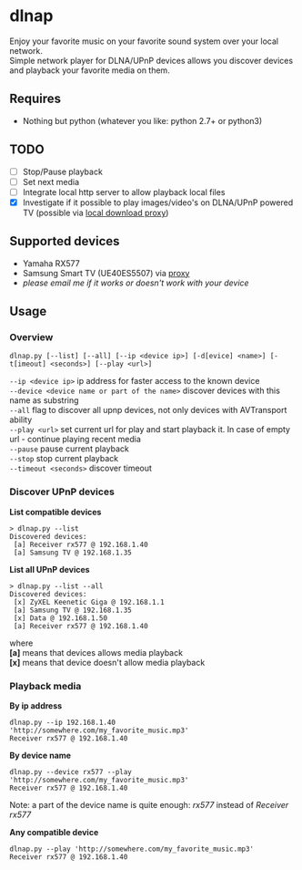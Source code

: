 # dlnap
Enjoy your favorite music on your favorite sound system over your local network.  
Simple network player for DLNA/UPnP devices allows you discover devices and playback your favorite media on them.

## Requires
 * Nothing but python (whatever you like: python 2.7+ or python3)
 
## TODO
- [ ] Stop/Pause playback
- [ ] Set next media
- [ ] Integrate local http server to allow playback local files
- [x] Investigate if it possible to play images/video's on DLNA/UPnP powered TV (possible via [local download proxy](https://github.com/cherezov/red))
 
## Supported devices
 * Yamaha RX577
 * Samsung Smart TV (UE40ES5507) via [proxy](https://github.com/cherezov/red)
 * _please email me if it works or doesn't work with your device_
 
## Usage
### Overview
```
dlnap.py [--list] [--all] [--ip <device ip>] [-d[evice] <name>] [-t[imeout] <seconds>] [--play <url>]
```
```--ip <device ip>```  ip address for faster access to the known device  
```--device <device name or part of the name>``` discover devices with this name as substring  
```--all``` flag to discover all upnp devices, not only devices with AVTransport ability  
```--play <url>``` set current url for play and start playback it. In case of empty url - continue playing recent media  
```--pause``` pause current playback  
```--stop``` stop current playback  
```--timeout <seconds>``` discover timeout  

### Discover UPnP devices
**List compatible devices**
```
> dlnap.py --list
Discovered devices:
 [a] Receiver rx577 @ 192.168.1.40
 [a] Samsung TV @ 192.168.1.35
```

**List all UPnP devices**
```
> dlnap.py --list --all
Discovered devices:
 [x] ZyXEL Keenetic Giga @ 192.168.1.1
 [a] Samsung TV @ 192.168.1.35
 [x] Data @ 192.168.1.50
 [a] Receiver rx577 @ 192.168.1.40
```  
where  
**[a]** means that devices allows media playback  
**[x]** means that device doesn't allow media playback  


### Playback media
**By ip address**
```
dlnap.py --ip 192.168.1.40 'http://somewhere.com/my_favorite_music.mp3'
Receiver rx577 @ 192.168.1.40
```

**By device name**
```
dlnap.py --device rx577 --play 'http://somewhere.com/my_favorite_music.mp3'
Receiver rx577 @ 192.168.1.40
```
Note: a part of the device name is quite enough: *rx577* instead of *Receiver rx577*

**Any compatible device**
```
dlnap.py --play 'http://somewhere.com/my_favorite_music.mp3'
Receiver rx577 @ 192.168.1.40
```
